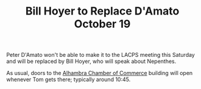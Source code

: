 ﻿---
layout: post
title: Bill Hoyer to Replace D'Amato October 19
redirect_from: "/node/62"
---

<div class="field field-name-body field-type-text-with-summary field-label-hidden"><div class="field-items"><div class="field-item even"><p>Peter D'Amato won't be able to make it to the LACPS meeting this Saturday and will be replaced by Bill Hoyer, who will speak about Nepenthes. </p>
<p>As usual, doors to the <a href="http://lacps.net/where-to-go">Alhambra Chamber of Commerce</a> building will open whenever Tom gets there; typically around 10:45.</p>
</div></div></div>
